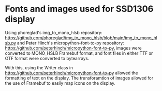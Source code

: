 # Fonts and images used for SSD1306 display
Using phoreglad's img_to_mono_hlsb repository: https://github.com/phoreglad/img_to_mono_hlsb/blob/main/img_to_mono_hlsb.py and Peter Hinch's micropython-font-to-py repository: https://github.com/peterhinch/micropython-font-to-py, images were converted to MONO_HSLB Framebuf format, and font files in either TTF or OTF format were converted to bytearrays. 

With this, using the Writer class in https://github.com/peterhinch/micropython-font-to-py allowed the formatting of text on the display. The transforamtion of images allowed for the use of Framebuf to easily map icons on the display.

